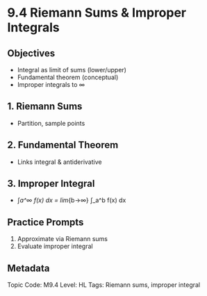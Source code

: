 # 9.4 Riemann Sums & Improper Integrals

## Objectives
- Integral as limit of sums (lower/upper)
- Fundamental theorem (conceptual)
- Improper integrals to ∞

## 1. Riemann Sums
- Partition, sample points

## 2. Fundamental Theorem
- Links integral & antiderivative

## 3. Improper Integral
- ∫_a^∞ f(x) dx = lim_{b→∞} ∫_a^b f(x) dx

## Practice Prompts
1. Approximate via Riemann sums
2. Evaluate improper integral

## Metadata
Topic Code: M9.4
Level: HL
Tags: Riemann sums, improper integral
